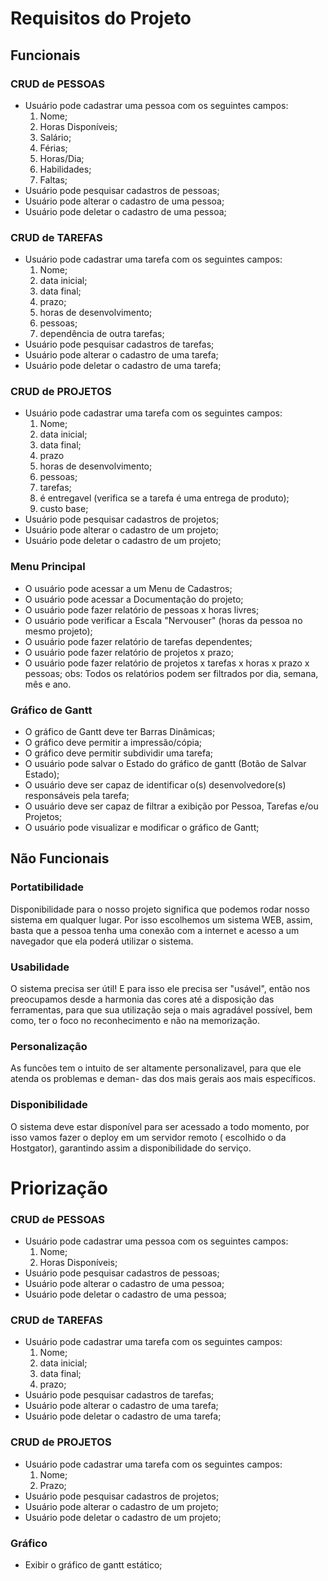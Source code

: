 # Requisitos do Projeto

## Funcionais
### CRUD de PESSOAS
* Usuário pode cadastrar uma pessoa com os seguintes campos:
    1. Nome;
    2. Horas Disponíveis;
    3. Salário;
    4. Férias;
    5. Horas/Dia;
    6. Habilidades;
    7. Faltas;
* Usuário pode pesquisar cadastros de pessoas;
* Usuário pode alterar o cadastro de uma pessoa;
* Usuário pode deletar o cadastro de uma pessoa;

### CRUD de TAREFAS
* Usuário pode cadastrar uma tarefa com os seguintes campos:
    1.  Nome;
    2.  data inicial;
    3.  data final;
    4.  prazo;
    5.  horas de desenvolvimento;
    6.  pessoas;
    7.  dependência de outra tarefas;
* Usuário pode pesquisar cadastros de tarefas;
* Usuário pode alterar o cadastro de uma tarefa;
* Usuário pode deletar o cadastro de uma tarefa;

### CRUD de PROJETOS
* Usuário pode cadastrar uma tarefa com os seguintes campos:
    1.  Nome;
    2.  data inicial;
    3.  data final;
    4.  prazo
    5.  horas de desenvolvimento;
    6.  pessoas;
    7.  tarefas;
    8.  é entregavel (verifica se a tarefa é uma entrega de produto);
    9.  custo base;
* Usuário pode pesquisar cadastros de projetos;
* Usuário pode alterar o cadastro de um projeto;
* Usuário pode deletar o cadastro de um projeto;

### Menu Principal 
* O usuário pode acessar a um Menu de Cadastros;
* O usuário pode acessar a Documentação do projeto;
* O usuário pode fazer relatório de pessoas x horas livres;
* O usuário pode verificar a Escala "Nervouser" (horas da pessoa no mesmo projeto);
* O usuário pode fazer relatório de tarefas dependentes;
* O usuário pode fazer relatório de projetos x prazo;
* O usuário pode fazer relatório de projetos x tarefas x horas x prazo x pessoas;
obs: Todos os relatórios podem ser filtrados por dia, semana, mês e ano.

### Gráfico de Gantt
* O gráfico de Gantt deve ter Barras Dinâmicas;
* O gráfico deve permitir a impressão/cópia;
* O gráfico deve permitir subdividir uma tarefa;
* O usuário pode salvar o Estado do gráfico de gantt (Botão de Salvar Estado);
* O usuário deve ser capaz de identificar o(s) desenvolvedore(s) responsáveis pela tarefa;
* O usuário deve ser capaz de filtrar a exibição por Pessoa, Tarefas e/ou Projetos;
* O usuário pode visualizar e modificar o gráfico de Gantt;

## Não Funcionais

### Portatibilidade
Disponibilidade para o nosso projeto significa que podemos rodar nosso sistema em qualquer lugar. 
Por isso escolhemos um sistema WEB, assim, basta que a pessoa tenha uma conexão com a internet e
acesso a um navegador que ela poderá utilizar o sistema.

### Usabilidade
O sistema precisa ser útil! E para isso ele precisa ser "usável", então nos preocupamos desde a
harmonia das cores até a disposição das ferramentas, para que sua utilização seja o mais agradável
possível, bem como, ter o foco no reconhecimento e não na memorização.

### Personalização
As funcões tem o intuito de ser altamente personalizavel, para que ele atenda os problemas e deman-
das dos mais gerais aos mais específicos.

### Disponibilidade
O sistema deve estar disponível para ser acessado a todo momento, por isso vamos fazer o deploy 
em um servidor remoto ( escolhido o da Hostgator), garantindo assim a disponibilidade do serviço.

# Priorização

### CRUD de PESSOAS
* Usuário pode cadastrar uma pessoa com os seguintes campos:
    1. Nome;
    2. Horas Disponíveis;
* Usuário pode pesquisar cadastros de pessoas;
* Usuário pode alterar o cadastro de uma pessoa;
* Usuário pode deletar o cadastro de uma pessoa;
    
### CRUD de TAREFAS
* Usuário pode cadastrar uma tarefa com os seguintes campos:
    1.  Nome;
    2.  data inicial;
    3.  data final;
    4.  prazo;
* Usuário pode pesquisar cadastros de tarefas;
* Usuário pode alterar o cadastro de uma tarefa;
* Usuário pode deletar o cadastro de uma tarefa;

### CRUD de PROJETOS
* Usuário pode cadastrar uma tarefa com os seguintes campos:
    1.  Nome;
    2.  Prazo;
* Usuário pode pesquisar cadastros de projetos;
* Usuário pode alterar o cadastro de um projeto;
* Usuário pode deletar o cadastro de um projeto;

### Gráfico
* Exibir o gráfico de gantt estático;


